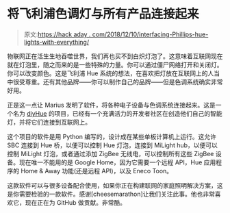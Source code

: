 # 将飞利浦色调灯与所有产品连接起来

> 原文:[https://hack aday . com/2018/12/10/interfacing-Phillips-hue-lights-with-everything/](https://hackaday.com/2018/12/10/interfacing-phillips-hue-lights-with-everything/)

物联网正在活生生地吞噬世界，我们再也买不到白炽灯泡了。这意味着互联网现在就在灯泡里，随之而来的是一些特殊的力量。你可以通过僵尸网络打开和关闭灯。你可以改变颜色。这是飞利浦 Hue 系统的想法，在喜欢把灯放在互联网上的人当中很受尊重。还有其他品牌——你可以制作自己的品牌——但是色调系统确实非常好用。

正是这一点让 Marius 发明了软件，将各种电子设备与色调系统连接起来。这是一个名为 [diyHue](https://github.com/diyhue/diyHue) 的项目，已经有一个充满活力的开发者社区在创造他们自己的智能灯，并将它们连接到互联网上。

这个项目的软件是用 Python 编写的，设计成在某些单板计算机上运行。这允许 SBC 连接到 Hue 桥，以便可以控制 Hue 灯泡，连接到 MiLight hub，以便可以控制 MiLight 灯泡，或者通过添加 ZigBee 无线电，可以控制所有这些 ZigBee 设备。现在唯一不能用的是 Google Home，因为它需要一个远程 API，Hue 应用程序的 Home & Away 功能(还是远程 API)，以及 Eneco Toon。

这款软件可以与很多设备配合使用，如果你正在构建联网的家庭照明解决方案，这是你需要检验的一款软件。感谢[cheesemarathon]让我们关注此事。他也非常喜欢它，现在正在为 GitHub 做贡献。非常酷。